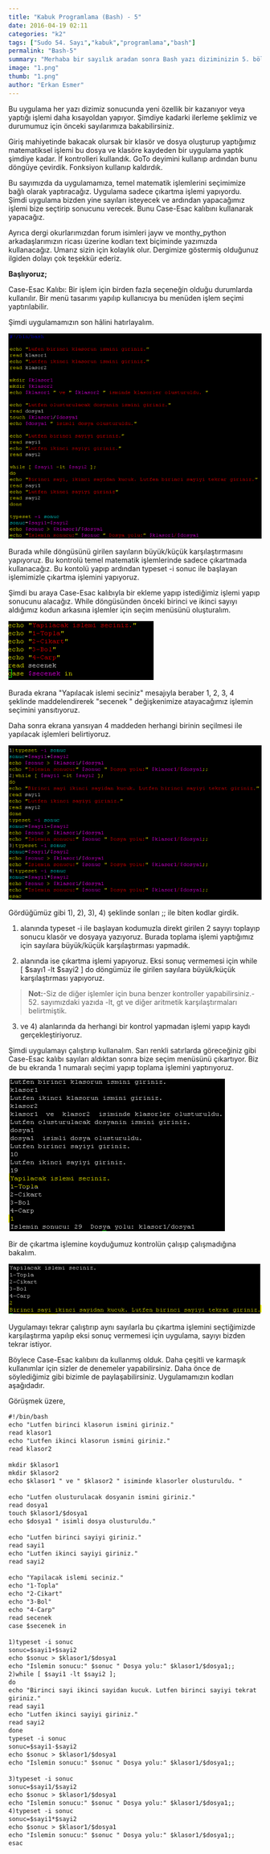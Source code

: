 ```yaml
---
title: "Kabuk Programlama (Bash) - 5"
date: 2016-04-19 02:11
categories: "k2"
tags: ["Sudo 54. Sayı","kabuk","programlama","bash"]
permalink: "Bash-5"
summary: "Merhaba bir sayılık aradan sonra Bash yazı diziminizin 5. bölümüyle bu sayımızda devam ediyoruz. Hatırlayacağınız üzre baştan başlayıp temel konulara değinerek birçok başlığı işlediğimiz küçük bir uygulama oluşturmaya çalışıyoruz."
image: "1.png"
thumb: "1.png"
author: "Erkan Esmer"
---
```


Bu uygulama her yazı dizimiz sonucunda yeni özellik bir kazanıyor veya yaptığı işlemi daha kısayoldan yapıyor. Şimdiye kadarki ilerleme şeklimiz ve durumumuz için önceki sayılarımıza bakabilirsiniz.

Giriş mahiyetinde bakacak olursak bir klasör ve dosya oluşturup yaptığımız matematiksel işlemi bu dosya ve klasöre kaydeden bir uygulama yaptık şimdiye kadar. İf kontrolleri kullandık. GoTo deyimini kullanıp ardından bunu döngüye çevirdik. Fonksiyon kullanıp kaldırdık.

Bu sayımızda da uygulamamıza, temel matematik işlemlerini seçimimize bağlı olarak yaptıracağız. Uygulama sadece çıkartma işlemi yapıyordu. Şimdi uygulama bizden yine sayıları isteyecek ve ardından yapacağımız işlemi bize seçtirip sonucunu verecek. Bunu Case-Esac kalıbını kullanarak yapacağız.

Ayrıca dergi okurlarımızdan forum isimleri jayw ve monthy_python arkadaşlarımızın ricası üzerine kodları text biçiminde yazımızda kullanacağız. Umarız sizin için kolaylık olur.
Dergimize göstermiş olduğunuz ilgiden dolayı çok teşekkür ederiz.

**Başlıyoruz;**

Case-Esac Kalıbı: Bir işlem için birden fazla seçeneğin olduğu durumlarda kullanılır. Bir menü tasarımı yapılıp kullanıcıya bu menüden işlem seçimi yaptırılabilir.

Şimdi uygulamamızın son hâlini hatırlayalım.


![](images/post/Bash-5/UyugulamaKod-1.png)


Burada while döngüsünü girilen sayıların büyük/küçük karşılaştırmasını yapıyoruz. Bu kontrolü temel matematik işlemlerinde sadece çıkartmada kullanacağız. Bu kontolü yapıp ardından typeset -i sonuc ile başlayan işlemimizle çıkartma işlemini yapıyoruz.

Şimdi bu araya Case-Esac kalıbıyla bir ekleme yapıp istediğimiz işlemi yapıp sonucunu alacağız.
While döngüsünden önceki birinci ve ikinci sayıyı aldığımız kodun arkasına işlemler için seçim menüsünü oluşturalım.

![](images/post/Bash-5/Case-Esac-Menu.PNG)


Burada ekrana "Yapılacak islemi seciniz" mesajıyla beraber 1, 2, 3, 4 şeklinde maddelendirerek "secenek " değişkenimize atayacağımız işlemin seçimini yansıtıyoruz.

Daha sonra ekrana yansıyan 4 maddeden herhangi birinin seçilmesi ile yapılacak işlemleri belirtiyoruz.


![](images/post/Bash-5/Case-Kodu-1.PNG)


Gördüğümüz gibi 1), 2), 3), 4) şeklinde sonları ;; ile biten kodlar girdik.

1) alanında typeset -i ile başlayan kodumuzla direkt girilen 2 sayıyı toplayıp sonucu klasör ve dosyaya yazıyoruz. Burada toplama işlemi yaptığımız için sayılara büyük/küçük karşılaştırması yapmadık.

2) alanında ise çıkartma işlemi yapıyoruz. Eksi sonuç vermemesi için while [ $sayı1 -lt $sayi2 ] do döngümüz ile girilen sayılara büyük/küçük karşılaştırması yapıyoruz.

> **Not:**-Siz de diğer işlemler için buna benzer kontroller yapabilirsiniz.- 52. sayımızdaki yazıda -lt, gt ve diğer aritmetik karşılaştırmaları belirtmiştik.  

3) ve 4) alanlarında da herhangi bir   kontrol yapmadan işlemi yapıp kaydı gerçekleştiriyoruz.


Şimdi uygulamayı çalıştırıp kullanalım. Sarı renkli satırlarda göreceğiniz gibi Case-Esac kalıbı sayıları aldıktan sonra bize seçim menüsünü çıkartıyor.  Biz de bu ekranda 1 numaralı seçimi yapıp toplama işlemini yaptırıyoruz.

![](images/post/Bash-5/UygulamaCalisti-1.PNG)

Bir de çıkartma işlemine koyduğumuz kontrolün çalışıp çalışmadığına bakalım.

![](images/post/Bash-5/UygulamaCalisti-2.PNG)

Uygulamayı tekrar çalıştırıp aynı sayılarla bu çıkartma işlemini seçtiğimizde karşılaştırma yapılıp eksi sonuç vermemesi için uygulama, sayıyı bizden tekrar istiyor.

Böylece Case-Esac kalıbını da kullanmış olduk. Daha çeşitli ve karmaşık kullanımlar için sizler de denemeler yapabilirsiniz. Daha önce de söylediğimiz gibi bizimle de paylaşabilirsiniz.
Uygulamamızın kodları aşağıdadır.

Görüşmek üzere,

```
#!/bin/bash
echo "Lutfen birinci klasorun ismini giriniz."
read klasor1
echo "Lutfen ikinci klasorun ismini giriniz."
read klasor2

mkdir $klasor1
mkdir $klasor2
echo $klasor1 " ve " $klasor2 " isiminde klasorler olusturuldu. "

echo "Lutfen olusturulacak dosyanin ismini giriniz."
read dosya1
touch $klasor1/$dosya1
echo $dosya1 " isimli dosya olusturuldu."

echo "Lutfen birinci sayiyi giriniz."
read sayi1
echo "Lutfen ikinci sayiyi giriniz."
read sayi2

echo "Yapilacak islemi seciniz."
echo "1-Topla"
echo "2-Cikart"
echo "3-Bol"
echo "4-Carp"
read secenek
case $secenek in

1)typeset -i sonuc
sonuc=$sayi1+$sayi2
echo $sonuc > $klasor1/$dosya1
echo "Islemin sonucu:" $sonuc " Dosya yolu:" $klasor1/$dosya1;;
2)while [ $sayi1 -lt $sayi2 ];
do
echo "Birinci sayi ikinci sayidan kucuk. Lutfen birinci sayiyi tekrat giriniz."
read sayi1
echo "Lutfen ikinci sayiyi giriniz."
read sayi2
done
typeset -i sonuc
sonuc=$sayi1-$sayi2
echo $sonuc > $klasor1/$dosya1
echo "Islemin sonucu:" $sonuc " Dosya yolu:" $klasor1/$dosya1;;

3)typeset -i sonuc
sonuc=$sayi1/$sayi2
echo $sonuc > $klasor1/$dosya1
echo "Islemin sonucu:" $sonuc " Dosya yolu:" $klasor1/$dosya1;;
4)typeset -i sonuc
sonuc=$sayi1*$sayi2
echo $sonuc > $klasor1/$dosya1
echo "Islemin sonucu:" $sonuc " Dosya yolu:" $klasor1/$dosya1;;
esac
```
